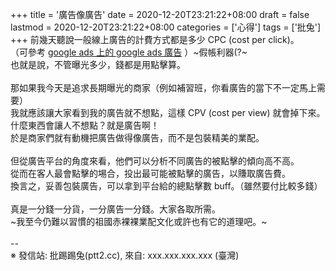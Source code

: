 +++
title = '廣告像廣告'
date = 2020-12-20T23:21:22+08:00
draft = false
lastmod = 2020-12-20T23:21:22+08:00
categories = ['心得']
tags = ['批兔']
+++
前幾天聽說一般線上廣告的計費方式都是多少 CPC (cost per click)。<br>
（可參考 [google ads 上的 google ads 廣告](https://imgur.com/igusFiJ) ）~假帳利器(?~<br>
也就是說，不管曝光多少，錢都是用點擊算。<br>
<br>
那如果我今天是追求長期曝光的商家（例如補習班，你看廣告的當下不一定馬上需要）<br>
我就應該讓大家看到我的廣告就不想點，這樣 CPV (cost per view) 就會掉下來。<br>
什麼東西會讓人不想點？就是廣告啊！<br>
於是商家們就有動機把廣告做得像廣告，而不是包裝精美的業配。<br>
<br>
但從廣告平台的角度來看，他們可以分析不同廣告的被點擊的傾向高不高。<br>
從而在客人最會點擊的埸合，投出最可能被點擊的廣告，以賺取廣告費。<br>
換言之，妥善包裝廣告，可以拿到平台給的總點擊數 buff。（雖然要付比較多錢）<br>
<br>
真是一分錢一分貨，一分廣告一分錢。大家各取所需。<br>
~我至今仍難以習慣的祖國赤裸裸業配文化或許也有它的道理吧。~<br>
<br>
--<br>
※ 發信站: 批踢踢兔(ptt2.cc), 來自: xxx.xxx.xxx.xxx (臺灣)<br>
